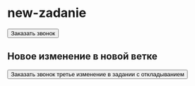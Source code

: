 # new-zadanie
<div>
        <a href="tel:+79215832388"></a>
        <button>Заказать звонок</button>
        <h2>Новое изменение в новой ветке</h2>
        <button>Заказать звонок третье изменение в задании с откладыванием</button>
    </div>